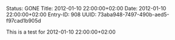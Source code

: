 Status: GONE
Title: 2012-01-10 22:00:00+02:00
Date: 2012-01-10 22:00:00+02:00
Entry-ID: 908
UUID: 73aba948-7497-490b-aed5-f97cad1b905d

This is a test for 2012-01-10 22:00:00+02:00
